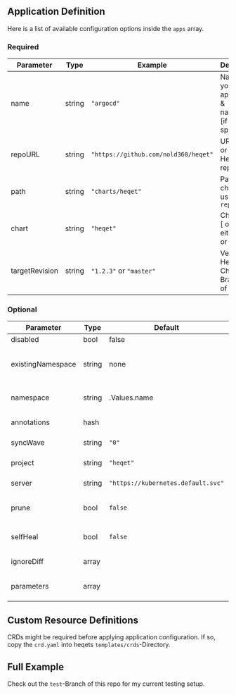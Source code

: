 ## Application Definition

Here is a list of available configuration options inside the `apps` array.

### Required

| Parameter | Type   | Example | Description |
|-----------|--------|---------|-------------|
| name      | string | `"argocd"` | Name of your application & namespace [if not specified] | 
| repoURL   | string | `"https://github.com/nold360/heqet"` | URL to git or Helmchart repo |      
| path      | string | `"charts/heqet"` | Path to chart if using git in `repoURL` |
| chart     | string | `"heqet"` | Chart name [ only use either `path` or `chart` ] |
| targetRevision | string | `"1.2.3"` or `"master"` | Version of Helm-Chart or Branch/Tag of git |

### Optional 

| Parameter | Type   | Default | Example | Description |
|-----------|--------|---------|---------|-------------|
| disabled  | bool   | false   | `true`  | Disable App |
| existingNamespace | string | none | `"default"` | Don't create namespace, instead use an existing one |
| namespace | string | .Values.name | `"superns"` | Name of application namespace |
| annotations | hash |         | `my.anno.org/stuff: is-awesome` | Namespace annotations |
| syncWave | string | `"0"`    | `"-2" | ArgoCD SyncWave | 
| project  | string | `"heqet"` | `"myproject"` | Name of ArgoCD Project |
| server   | string | `"https://kubernetes.default.svc"` | `https://my.external.cluster:8443` | K8s Cluster to deploy to |
| prune | bool | `false` | `true` | ArgoCD automatic prune app |
| selfHeal | bool | `false` | `true` | ArgoCD automatic self-heal app |
| ignoreDiff | array |     | See ArgoCD docs | ArgoCD [ignoreDifferences](https://argoproj.github.io/argo-cd/user-guide/diffing/)
| parameters | array |     |- name: ingress.host<br>value: awesome.url | Parameters override values of app |

## Custom Resource Definitions
CRDs might be required before applying application configuration. If so, copy the `crd.yaml` into heqets `templates/crds`-Directory.

## Full Example
Check out the `test`-Branch of this repo for my current testing setup.
